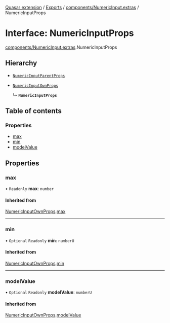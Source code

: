 [Quasar extension](../index.md) / [Exports](../modules.md) / [components/NumericInput.extras](../modules/components_NumericInput_extras.md) / NumericInputProps

# Interface: NumericInputProps

[components/NumericInput.extras](../modules/components_NumericInput_extras.md).NumericInputProps

## Hierarchy

- [`NumericInputParentProps`](../modules/components_NumericInput_extras.md#numericinputparentprops)

- [`NumericInputOwnProps`](components_NumericInput_extras.NumericInputOwnProps.md)

  ↳ **`NumericInputProps`**

## Table of contents

### Properties

- [max](components_NumericInput_extras.NumericInputProps.md#max)
- [min](components_NumericInput_extras.NumericInputProps.md#min)
- [modelValue](components_NumericInput_extras.NumericInputProps.md#modelvalue)

## Properties

### max

• `Readonly` **max**: `number`

#### Inherited from

[NumericInputOwnProps](components_NumericInput_extras.NumericInputOwnProps.md).[max](components_NumericInput_extras.NumericInputOwnProps.md#max)

___

### min

• `Optional` `Readonly` **min**: `numberU`

#### Inherited from

[NumericInputOwnProps](components_NumericInput_extras.NumericInputOwnProps.md).[min](components_NumericInput_extras.NumericInputOwnProps.md#min)

___

### modelValue

• `Optional` `Readonly` **modelValue**: `numberU`

#### Inherited from

[NumericInputOwnProps](components_NumericInput_extras.NumericInputOwnProps.md).[modelValue](components_NumericInput_extras.NumericInputOwnProps.md#modelvalue)
